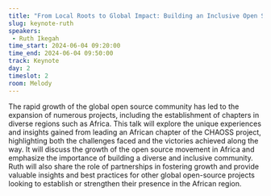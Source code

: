 ```yaml
---
title: "From Local Roots to Global Impact: Building an Inclusive Open Source Community in Africa"
slug: keynote-ruth
speakers:
 - Ruth Ikegah
time_start: 2024-06-04 09:20:00
time_end: 2024-06-04 09:50:00
track: Keynote
day: 2
timeslot: 2
room: Melody
---
```


The rapid growth of the global open source community has led to the expansion of numerous projects, including the establishment of chapters in diverse regions such as Africa. This talk will explore the unique experiences and insights gained from leading an African chapter of the CHAOSS project, highlighting both the challenges faced and the victories achieved along the way. It will discuss the growth of the open source movement in Africa and emphasize the importance of building a diverse and inclusive community. Ruth will also share the role of partnerships in fostering growth and provide valuable insights and best practices for other global open-source projects looking to establish or strengthen their presence in the African region.